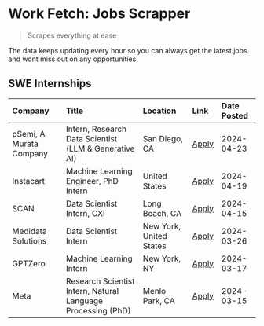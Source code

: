 # Work Fetch: Jobs Scrapper
> Scrapes everything at ease

The data keeps updating every hour so you can always get the latest jobs and wont miss out on any opportunities.

## SWE Internships
<!--START_SECTION:workfetch-->
| Company                 | Title                                                        | Location                | Link                                                                                                                                                                                                                                                                       | Date Posted   |
|:------------------------|:-------------------------------------------------------------|:------------------------|:---------------------------------------------------------------------------------------------------------------------------------------------------------------------------------------------------------------------------------------------------------------------------|:--------------|
| pSemi, A Murata Company | Intern, Research Data Scientist (LLM & Generative AI)        | San Diego, CA           | [Apply](https://www.linkedin.com/jobs/view/intern-research-data-scientist-llm-generative-ai-at-psemi-a-murata-company-3887074168?position=5&pageNum=0&refId=unXImrrxmUZQtM0kJ3Gv3w%3D%3D&trackingId=9KzzcneVaDEZqTrzrhFM4A%3D%3D&trk=public_jobs_jserp-result_search-card) | 2024-04-23    |
| Instacart               | Machine Learning Engineer, PhD Intern                        | United States           | [Apply](https://www.linkedin.com/jobs/view/machine-learning-engineer-phd-intern-at-instacart-3901991739?position=2&pageNum=0&refId=unXImrrxmUZQtM0kJ3Gv3w%3D%3D&trackingId=uHpMmAtierrbUgiCWqaiFA%3D%3D&trk=public_jobs_jserp-result_search-card)                          | 2024-04-19    |
| SCAN                    | Data Scientist Intern, CXI                                   | Long Beach, CA          | [Apply](https://www.linkedin.com/jobs/view/data-scientist-intern-cxi-at-scan-3899690492?position=11&pageNum=0&refId=unXImrrxmUZQtM0kJ3Gv3w%3D%3D&trackingId=ZHrCk1L5GeiLXecXQE8Amw%3D%3D&trk=public_jobs_jserp-result_search-card)                                         | 2024-04-15    |
| Medidata Solutions      | Data Scientist Intern                                        | New York, United States | [Apply](https://www.linkedin.com/jobs/view/data-scientist-intern-at-medidata-solutions-3810253704?position=3&pageNum=0&refId=unXImrrxmUZQtM0kJ3Gv3w%3D%3D&trackingId=8CmZOL%2B4y%2BQcxGyJ6YBhIQ%3D%3D&trk=public_jobs_jserp-result_search-card)                            | 2024-03-26    |
| GPTZero                 | Machine Learning Intern                                      | New York, NY            | [Apply](https://www.linkedin.com/jobs/view/machine-learning-intern-at-gptzero-3860723963?position=10&pageNum=0&refId=unXImrrxmUZQtM0kJ3Gv3w%3D%3D&trackingId=R4JY%2F8ya3jgbxzEzG%2FjcCA%3D%3D&trk=public_jobs_jserp-result_search-card)                                    | 2024-03-17    |
| Meta                    | Research Scientist Intern, Natural Language Processing (PhD) | Menlo Park, CA          | [Apply](https://www.linkedin.com/jobs/view/research-scientist-intern-natural-language-processing-phd-at-meta-3858718375?position=7&pageNum=0&refId=unXImrrxmUZQtM0kJ3Gv3w%3D%3D&trackingId=TssRRHdC19JEY8BLO0r9Gw%3D%3D&trk=public_jobs_jserp-result_search-card)          | 2024-03-15    |
<!--END_SECTION:workfetch-->
